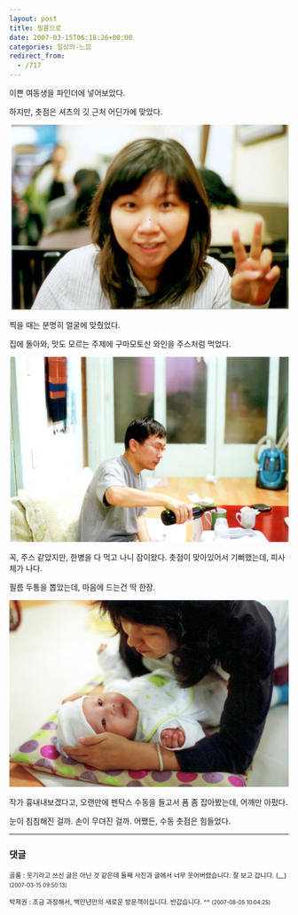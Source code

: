 ```yaml
---
layout: post
title: 필름으로
date: 2007-03-15T06:18:26+00:00
categories: 일상의-느낌
redirect_from:
  - /717
---
```


이쁜 여동생을 파인더에 넣어보았다.

하지만, 촛점은 셔츠의 깃 근처 어딘가에 맞았다.

![ ](/assets/media/uploads_2007_03_Untitled-2.jpg)

찍을 때는 분명히 얼굴에 맞췄었다.

집에 돌아와, 맛도 모르는 주제에 구마모토산 와인을 주스처럼 먹었다.

![ ](/assets/media/uploads_2007_03_Untitled-3.jpg)

꼭, 주스 같았지만, 한병을 다 먹고 나니 잠이왔다. 촛점이 맞아있어서 기뻐했는데, 피사체가 나다.

필름 두통을 뽑았는데, 마음에 드는건 딱 한장.

![ ](/assets/media/uploads_2007_03_Untitled-1.jpg)

작가 흉내내보겠다고, 오랜만에 펜탁스 수동을 들고서 폼 좀 잡아봤는데, 어깨만 아펐다.

눈이 침침해진 걸까. 손이 무뎌진 걸까. 어쨌든, 수동 촛점은 힘들었다.

* * *

### 댓글



<!--- cmt:1097 --->
<!--- mail: --->
<!--- parent:0 --->

<small class=comment>골룸 : 웃기라고 쓰신 글은 아닌 것 같은데 둘째 사진과 글에서 너무 웃어버렸습니다. 잘 보고 갑니다. (__) <small>(2007-03-15 09:50:13)</small></small>


<!--- cmt:1098 --->
<!--- mail: --->
<!--- parent:1097 --->

<small class=comment>박제권 : 조금 과장해서, 백만년만의 새로운 방문객이십니다. 반갑습니다. ^^ <small>(2007-08-05 10:04:25)</small></small>

